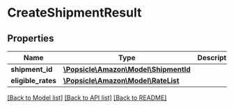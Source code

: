 # CreateShipmentResult

## Properties
Name | Type | Description | Notes
------------ | ------------- | ------------- | -------------
**shipment_id** | [**\Popsicle\Amazon\Model\ShipmentId**](ShipmentId.md) |  | 
**eligible_rates** | [**\Popsicle\Amazon\Model\RateList**](RateList.md) |  | 

[[Back to Model list]](../../README.md#documentation-for-models) [[Back to API list]](../../README.md#documentation-for-api-endpoints) [[Back to README]](../../README.md)

